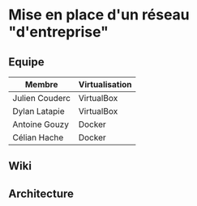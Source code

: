 # Mise en place d'un réseau "d'entreprise"

## Equipe

|Membre|Virtualisation|
|-|-|
|Julien Couderc|VirtualBox|
|Dylan Latapie|VirtualBox|
|Antoine Gouzy|Docker|
|Célian Hache|Docker|

## Wiki

## Architecture